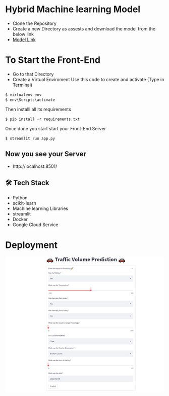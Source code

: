 # Hybrid Machine learning Model

- Clone the Repository
- Create a new Directory as assests and download the model from the below link
- [Model Link ](https://drive.google.com/file/d/1-5L83N0PP9GocjC-g_Z9T7Panr3sCEqs/view?usp=sharing)
 
# To Start the Front-End
 - Go to that Directory 
 - Create a Virtual Enviroment 
 Use this code to create and activate (Type in Terminal)
 ```shell 
 $ virtualenv env 
 $ env\Scripts\activate
 ```
Then installl all its requirements
```shell
$ pip install -r requirements.txt
```
Once done you start start your Front-End Server
```shell
$ streamlit run app.py
```
## Now you see your Server

 - http://localhost:8501/
## 🛠 Tech Stack 
- Python
- scikit-learn
- Machine learning Libraries
- streamlit
- Docker 
- Google Cloud Service
# Deployment 
![Streamlit](Deployment.png)